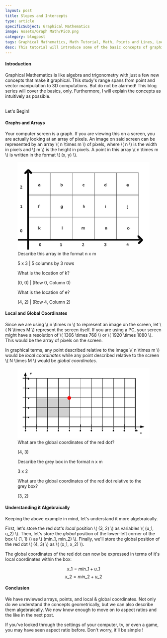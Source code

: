 ```yaml
---
layout: post
title: Slopes and Intercepts
type: article
specificSubject: Graphical Mathematics
image: Assets/Graph Math/Pic0.png
category: blogpost
tags: Graphical Mathematics, Math Tutorial, Math, Points and Lines, Local Coordinates, Global Coordinates
desc: This tutorial will introduce some of the basic concepts of graphical math. That is, points & arrays, and local vs. global coordinates.
---
```

#### Introduction

Graphical Mathematics is like algebra and trigonometry with just a few new concepts that make it graphical. This study's range spans from point and vector manipulation to 3D computations. But do not be alarmed! This blog series will cover the basics, only. Furthermore, I will explain the concepts as intuitively as possible.

<br/>
Let's Begin!

#### Graphs and Arrays

Your computer screen is a graph. If you are viewing this on a screen, you are actually looking at an array of pixels. An image on said screen can be represented by an array \\( n \times m \\) of pixels, where \\( n \\) is the width in pixels and \\( m \\) is the height in pixels. A point in this array \\( n \times m \\) is written in the format \\( (x, y) \\).

<figure class="mathEx">
	<img alt="logo" src="/Assets/Graph Math/Pic0.png"/>
	<figcaption>
		Describe this array in the format n x m
		<p> 5 x 3 | 5 columns by 3 rows </p>
		What is the location of k?
		<p> (0, 0) | (Row 0, Column 0) </p>
		What is the location of e?
		<p> (4, 2) | (Row 4, Column 2) </p>
	</figcaption>
</figure>

#### Local and Global Coordinates

Since we are using \\( n \times m \\) to represent an image on the screen, let \\( N \times M \\) represent the screen itself. If you are using a PC, your screen might have a resolution of \\( 1366 \times 768 \\) or \\( 1920 \times 1080 \\). This would be the array of pixels on the screen.

In graphical terms, any point described relative to the image \\( n \times m \\) would be *local coordinates* while any point described relative to the screen \\( N \times M \\) would be *global coordinates*.

<figure class="mathEx">
	<img alt="logo" src="/Assets/Graph Math/Pic1.png"/>
	<figcaption>
		What are the global coordinates of the red dot?
		<p> (4, 3) </p>
		Describe the grey box in the format n x m
		<p> 3 x 2 </p>
		What are the global coordinates of the red dot relative to the grey box?
		<p> (3, 2) </p>
	</figcaption>
</figure>

#### Understanding it Algebraically

Keeping the above example in mind, let's understand it more algebraically.

First, let's store the red dot's *local* position \\( (3, 2) \\) as variables \\( (u\_1, u\_2) \\).
Then, let's store the *global* position of the lower-left corner of the box \\( (1, 1) \\) as  \\( (min\_1, min\_2) \\).
Finally, we'll store the global position of the red dot  \\( (4, 3) \\) as  \\( (x\_1, x\_2) \\).

The global coordinates of the red dot can now be expressed in terms of it's local coordinates within the box:

$$ x\_1 = min\_1 + u\_1 $$
$$ x\_2 = min\_2 + u\_2 $$

#### Conclusion

We have reviewed arrays, points, and local & global coordinates. Not only do we understand the concepts geometrically, but we can also describe them algebraically. We now know enough to move on to aspect ratios and the like in the next post.

If you've looked through the settings of your computer, tv, or even a game, you may have seen aspect ratio before. Don't worry, it'll be simple !

